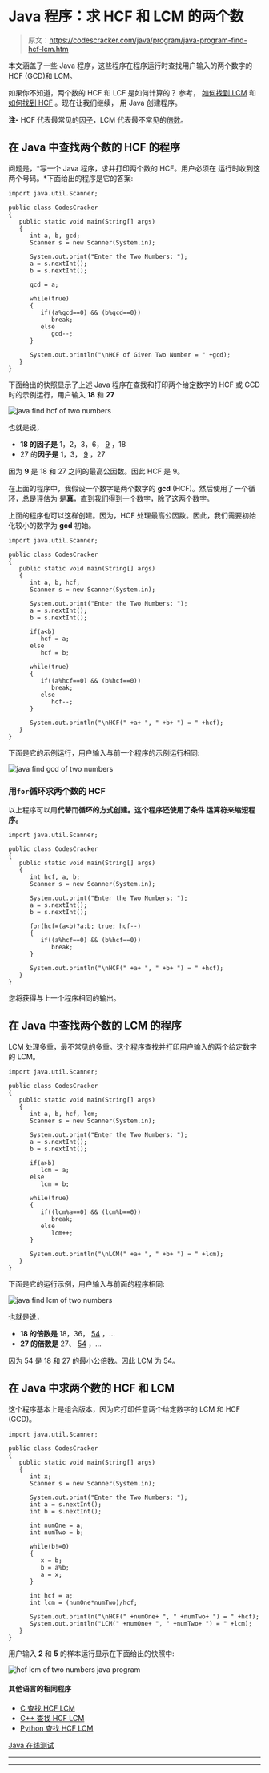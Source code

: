 # Java 程序：求 HCF 和 LCM 的两个数

> 原文：<https://codescracker.com/java/program/java-program-find-hcf-lcm.htm>

本文涵盖了一些 Java 程序，这些程序在程序运行时查找用户输入的两个数字的 HCF (GCD)和 LCM。

如果你不知道，两个数的 HCF 和 LCF 是如何计算的？
参考， [如何找到 LCM](/nonprog/find-lcm.htm) 和[如何找到 HCF](/nonprog/find-hcf.htm) 。现在让我们继续， 用 Java 创建程序。

**注-** HCF 代表最常见的<u>因子</u>，LCM 代表最不常见的<u>倍数</u>。

## 在 Java 中查找两个数的 HCF 的程序

问题是，*写一个 Java 程序，求并打印两个数的 HCF。用户必须在 运行时收到这两个号码。*下面给出的程序是它的答案:

```
import java.util.Scanner;

public class CodesCracker
{
   public static void main(String[] args)
   {
      int a, b, gcd;
      Scanner s = new Scanner(System.in);

      System.out.print("Enter the Two Numbers: ");
      a = s.nextInt();
      b = s.nextInt();

      gcd = a;

      while(true)
      {
         if((a%gcd==0) && (b%gcd==0))
            break;
         else
            gcd--;
      }

      System.out.println("\nHCF of Given Two Number = " +gcd);
   }
}
```

下面给出的快照显示了上述 Java 程序在查找和打印两个给定数字的 HCF 或 GCD 时的示例运行，用户输入 **18** 和 **27**

![java find hcf of two numbers](img/e1fa4b95a4dbd183343f105c60d5e5bb.png)

也就是说，

*   **18 的因子是** 1，2，3，6， <u>9</u> ，18
*   27 的**因子是** 1，3， <u>9</u> ，27

因为 **9** 是 18 和 27 之间的最高公因数。因此 HCF 是 9。

在上面的程序中，我假设一个数字是两个数字的 **gcd** (HCF)。然后使用了一个循环，总是评估为 是**真**，直到我们得到一个数字，除了这两个数字。

上面的程序也可以这样创建。因为，HCF 处理最高公因数。因此，我们需要初始化较小的数字为 **gcd** 初始。

```
import java.util.Scanner;

public class CodesCracker
{
   public static void main(String[] args)
   {
      int a, b, hcf;
      Scanner s = new Scanner(System.in);

      System.out.print("Enter the Two Numbers: ");
      a = s.nextInt();
      b = s.nextInt();

      if(a<b)
         hcf = a;
      else
         hcf = b;

      while(true)
      {
         if((a%hcf==0) && (b%hcf==0))
            break;
         else
            hcf--;
      }

      System.out.println("\nHCF(" +a+ ", " +b+ ") = " +hcf);
   }
}
```

下面是它的示例运行，用户输入与前一个程序的示例运行相同:

![java find gcd of two numbers](img/754a09ddbae19d5a2e53846c9b9395d6.png)

### 用`for`循环求两个数的 HCF

以上程序可以用**代替**而**循环的方式创建。这个程序还使用了条件 运算符来缩短程序。**

```
import java.util.Scanner;

public class CodesCracker
{
   public static void main(String[] args)
   {
      int hcf, a, b;
      Scanner s = new Scanner(System.in);

      System.out.print("Enter the Two Numbers: ");
      a = s.nextInt();
      b = s.nextInt();

      for(hcf=(a<b)?a:b; true; hcf--)
      {
         if((a%hcf==0) && (b%hcf==0))
            break;
      }

      System.out.println("\nHCF(" +a+ ", " +b+ ") = " +hcf);
   }
}
```

您将获得与上一个程序相同的输出。

## 在 Java 中查找两个数的 LCM 的程序

LCM 处理多重，最不常见的多重。这个程序查找并打印用户输入的两个给定数字的 LCM。

```
import java.util.Scanner;

public class CodesCracker
{
   public static void main(String[] args)
   {
      int a, b, hcf, lcm;
      Scanner s = new Scanner(System.in);

      System.out.print("Enter the Two Numbers: ");
      a = s.nextInt();
      b = s.nextInt();

      if(a>b)
         lcm = a;
      else
         lcm = b;

      while(true)
      {
         if((lcm%a==0) && (lcm%b==0))
            break;
         else
            lcm++;
      }

      System.out.println("\nLCM(" +a+ ", " +b+ ") = " +lcm);
   }
}
```

下面是它的运行示例，用户输入与前面的程序相同:

![java find lcm of two numbers](img/3bdc112e7ee1dcbde09c3b913ded5cda.png)

也就是说，

*   **18 的倍数是** 18，36， <u>54</u> ，...
*   **27 的倍数是** 27、 <u>54</u> ，...

因为 54 是 18 和 27 的最小公倍数。因此 LCM 为 54。

## 在 Java 中求两个数的 HCF 和 LCM

这个程序基本上是组合版本，因为它打印任意两个给定数字的 LCM 和 HCF (GCD)。

```
import java.util.Scanner;

public class CodesCracker
{
   public static void main(String[] args)
   {
      int x;
      Scanner s = new Scanner(System.in);

      System.out.print("Enter the Two Numbers: ");
      int a = s.nextInt();
      int b = s.nextInt();

      int numOne = a;
      int numTwo = b;

      while(b!=0)
      {
         x = b;
         b = a%b;
         a = x;
      }

      int hcf = a;
      int lcm = (numOne*numTwo)/hcf;

      System.out.println("\nHCF(" +numOne+ ", " +numTwo+ ") = " +hcf);
      System.out.println("LCM(" +numOne+ ", " +numTwo+ ") = " +lcm);
   }
}
```

用户输入 **2** 和 **5** 的样本运行显示在下面给出的快照中:

![hcf lcm of two numbers java program](img/3b2e9b0885e6d31562c0147f682f2a38.png)

#### 其他语言的相同程序

*   [C 查找 HCF LCM](/c/program/c-program-find-hcf-lcm.htm)
*   [C++ 查找 HCF LCM](/cpp/program/cpp-program-find-hcf-lcm.htm)
*   [Python 查找 HCF LCM](/python/program/python-program-find-hcf-lcm.htm)

[Java 在线测试](/exam/showtest.php?subid=1)

* * *

* * *